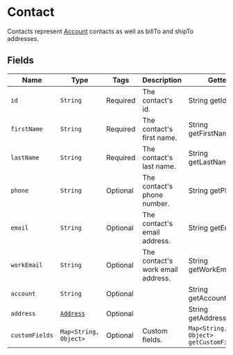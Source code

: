 # Contact

Contacts represent [Account](/doc/models/account.md) contacts as well as billTo and shipTo addresses.


## Fields

| Name | Type | Tags | Description | Getter |
|  --- | --- | --- | --- | --- |
| `id` | `String` | Required | The contact's id. | String getId() |
| `firstName` | `String` | Required | The contact's first name. | String getFirstName() |
| `lastName` | `String` | Required | The contact's last name. | String getLastName() |
| `phone` | `String` | Optional | The contact's phone number. | String getPhone() |
| `email` | `String` | Optional | The contact's email address. | String getEmail() |
| `workEmail` | `String` | Optional | The contact's work email address. | String getWorkEmail() |
| `account` | `String` | Optional |  | String getAccount() |
| `address` | [`Address`](/doc/models/address.md) | Optional |  | String getAddress() |
| `customFields` | `Map<String, Object>` | Optional | Custom fields. | `Map<String, Object> getCustomFields()`|

